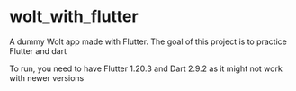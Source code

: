 # wolt_with_flutter

A dummy Wolt app made with Flutter.
The goal of this project is to practice Flutter and dart

To run, you need to have Flutter 1.20.3 and Dart 2.9.2 as it might not work with newer versions